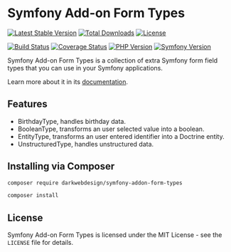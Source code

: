 # Symfony Add-on Form Types

[![Latest Stable Version](https://poser.pugx.org/darkwebdesign/symfony-addon-form-types/v/stable?format=flat)](https://packagist.org/packages/darkwebdesign/symfony-addon-form-types)
[![Total Downloads](https://poser.pugx.org/darkwebdesign/symfony-addon-form-types/downloads?format=flat)](https://packagist.org/packages/darkwebdesign/symfony-addon-form-types)
[![License](https://poser.pugx.org/darkwebdesign/symfony-addon-form-types/license?format=flat)](https://packagist.org/packages/darkwebdesign/symfony-addon-form-types)

[![Build Status](https://travis-ci.org/darkwebdesign/symfony-addon-form-types.svg?branch=4.0)](https://travis-ci.org/darkwebdesign/symfony-addon-form-types?branch=4.0)
[![Coverage Status](https://codecov.io/gh/darkwebdesign/symfony-addon-form-types/branch/4.0/graph/badge.svg)](https://codecov.io/gh/darkwebdesign/symfony-addon-form-types)
[![PHP Version](https://img.shields.io/badge/php-5.5%2B-777BB3.svg)](https://php.net/)
[![Symfony Version](https://img.shields.io/badge/symfony-4.0-93C74B.svg)](https://symfony.com/)

Symfony Add-on Form Types is a collection of extra Symfony form field types that you can use in your Symfony applications.

Learn more about it in its [documentation](https://github.com/darkwebdesign/symfony-addon-pack/blob/4.0/doc/reference/forms/types/index.md).

## Features

* BirthdayType, handles birthday data.
* BooleanType, transforms an user selected value into a boolean.
* EntityType, transforms an user entered identifier into a Doctrine entity.
* UnstructuredType, handles unstructured data.

## Installing via Composer

```bash
composer require darkwebdesign/symfony-addon-form-types
```

```bash
composer install
```

## License

Symfony Add-on Form Types is licensed under the MIT License - see the `LICENSE` file for details.
